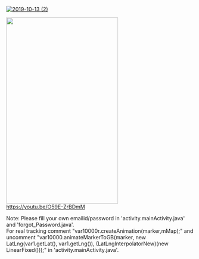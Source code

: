 
[![2019-10-13 (2)](https://user-images.githubusercontent.com/31673628/71453696-a65eec00-275a-11ea-8f42-b4124fb227e2.png)](https://youtu.be/O59E-ZrBDmM)<br/>

[<img src="https://user-images.githubusercontent.com/31673628/72685687-5a356c00-3aba-11ea-8bd9-bf09953e9a20.png" width="300" height="500">](https://youtu.be/O59E-ZrBDmM)<br/>
https://youtu.be/O59E-ZrBDmM<br/>

Note: Please fill your own emailid/password in 'activity.mainActivity.java' and 'forgot_Password.java'.<br/>
For real tracking comment "var10000r.createAnimation(marker,mMap);" and uncomment "var10000.animateMarkerToGB(marker, new LatLng(var1.getLat(), var1.getLng()), (LatLngInterpolatorNew)(new LinearFixed()));"  in 'activity.mainActivity.java'.
